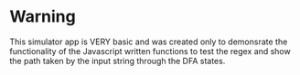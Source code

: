 # Warning
This simulator app is VERY basic and was created only  to demonsrate the functionality of the Javascript written functions to test the regex and show the path taken by the input string through the DFA states. 
